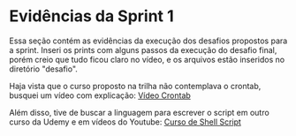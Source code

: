 # Evidências da Sprint 1

Essa seção contém as evidências da execução dos desafios propostos para a sprint.
Inseri os prints com alguns passos da execução do desafio final, porém creio que tudo ficou claro no vídeo, e os arquivos estão inseridos no diretório "desafio".

Haja vista que o curso proposto na trilha não contemplava o crontab, busquei um vídeo com explicação:
[Vídeo Crontab](https://youtu.be/TG--rQkZvGc?si=D_wS7dPQgz_hp_-G)

Além disso, tive de buscar a linguagem para escrever o script em outro curso da Udemy e em vídeos do Youtube: 
[Curso de Shell Script](https://www.youtube.com/watch?v=FbVdBw_2huA&list=PLZsjaJhVZaxVAPf2cWffeP4ahpK65Tem0)